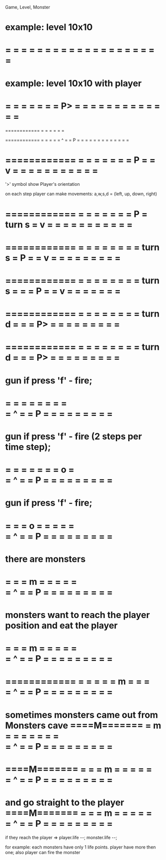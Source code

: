 Game, Level, Monster

example: level 10x10
============
=          =
=          =
=          =
=          =
=          =
=          =
=          =
=          =
=          =
=          =
============

example: level 10x10 with player
============
=          =
=          =
=          =
=  P>      =
=          =
=          =
=          =
=          =
=          =
=          =
============

============
=          =
=          =
=          =
<P         =
=          =
=          =
=          =
=          =
=          =
=          =
============

============
=          =
=          =
=     ^    =
=     P    =
=          =
=          =
=          =
=          =
=          =
=          =
============

============
=          =
=          =
=          =
=     P    =
=     v    =
=          =
=          =
=          =
=          =
=          =
============

'>' symbol show Player's orientation

on each step player can make movements: a,w,s,d = (left, up, down, right)


============
=          =
=          =
=          =
=     P    = turn s
=     v    =
=          =
=          =
=          =
=          =
=          =
============

============
=          =
=          =
=          =
=          = turn s
=     P    =
=     v    =
=          =
=          =
=          =
=          =
============

============
=          =
=          =
=          =
=          = turn s
=          =
=     P    =
=     v    =
=          =
=          =
=          =
============

============
=          =
=          =
=          =
=          = turn d
=          =
=      P>  =
=          =
=          =
=          =
=          =
============

============
=          =
=          =
=          =
=          = turn d
=          =
=       P> =
=          =
=          =
=          =
=          =
============

 gun if press 'f' - fire;
============
=          =
=          =
=          =
=          =  
=       ^  =
=       P  =
=          =
=          =
=          =
=          =
============

gun if press 'f' - fire (2 steps per time step);
============
=          =
=          =
=          =
=       o  =  
=       ^  =
=       P  =
=          =
=          =
=          =
=          =
============

gun if press 'f' - fire;
============
=          =
=       o  =
=          =
=          =  
=       ^  =
=       P  =
=          =
=          =
=          =
=          =
============

there are monsters
============
=          =
=  m       =
=          =
=          =  
=       ^  =
=       P  =
=          =
=          =
=          =
=          =
============

monsters want to reach the player position and eat the player
============
=          =
=  m       =
=          =
=          =  
=       ^  =
=       P  =
=          =
=          =
=          =
=          =
============

============
=          =
=          =
=  m       =
=          =  
=       ^  =
=       P  =
=          =
=          =
=          =
=          =
============

sometimes monsters came out from Monsters cave
====M=======
=   m      =
=          =
=          =
=          =  
=       ^  =
=       P  =
=          =
=          =
=          =
=          =
============

====M=======
=          =
=   m      =
=          =
=          =  
=       ^  =
=       P  =
=          =
=          =
=          =
=          =
============

and go straight to the player
====M=======
=          =
=    m     =
=          =
=          =  
=       ^  =
=       P  =
=          =
=          =
=          =
=          =
============

if they reach the player => player.life --; monster.life --;

for example: each monsters have only 1 life points. player have more then one;
also player can fire the monster
